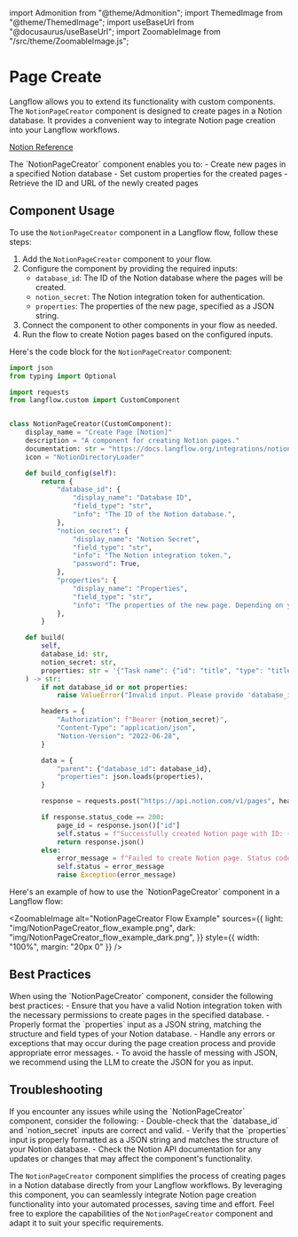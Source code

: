 import Admonition from "@theme/Admonition";
import ThemedImage from "@theme/ThemedImage";
import useBaseUrl from "@docusaurus/useBaseUrl";
import ZoomableImage from "/src/theme/ZoomableImage.js";

# Page Create

Langflow allows you to extend its functionality with custom components. The `NotionPageCreator` component is designed to create pages in a Notion database. It provides a convenient way to integrate Notion page creation into your Langflow workflows.

[Notion Reference](https://developers.notion.com/reference/patch-block-children)

<Admonition type="tip" title="Component Functionality">
The `NotionPageCreator` component enables you to:
- Create new pages in a specified Notion database
- Set custom properties for the created pages
- Retrieve the ID and URL of the newly created pages
</Admonition>

## Component Usage

To use the `NotionPageCreator` component in a Langflow flow, follow these steps:

1. Add the `NotionPageCreator` component to your flow.
2. Configure the component by providing the required inputs:
   - `database_id`: The ID of the Notion database where the pages will be created.
   - `notion_secret`: The Notion integration token for authentication.
   - `properties`: The properties of the new page, specified as a JSON string.
3. Connect the component to other components in your flow as needed.
4. Run the flow to create Notion pages based on the configured inputs.

Here's the code block for the `NotionPageCreator` component:

```python
import json
from typing import Optional

import requests
from langflow.custom import CustomComponent


class NotionPageCreator(CustomComponent):
    display_name = "Create Page [Notion]"
    description = "A component for creating Notion pages."
    documentation: str = "https://docs.langflow.org/integrations/notion/page-create"
    icon = "NotionDirectoryLoader"

    def build_config(self):
        return {
            "database_id": {
                "display_name": "Database ID",
                "field_type": "str",
                "info": "The ID of the Notion database.",
            },
            "notion_secret": {
                "display_name": "Notion Secret",
                "field_type": "str",
                "info": "The Notion integration token.",
                "password": True,
            },
            "properties": {
                "display_name": "Properties",
                "field_type": "str",
                "info": "The properties of the new page. Depending on your database setup, this can change. E.G: {'Task name': {'id': 'title', 'type': 'title', 'title': [{'type': 'text', 'text': {'content': 'Send Notion Components to LF', 'link': null}}]}}",
            },
        }

    def build(
        self,
        database_id: str,
        notion_secret: str,
        properties: str = '{"Task name": {"id": "title", "type": "title", "title": [{"type": "text", "text": {"content": "Send Notion Components to LF", "link": null}}]}}',
    ) -> str:
        if not database_id or not properties:
            raise ValueError("Invalid input. Please provide 'database_id' and 'properties'.")

        headers = {
            "Authorization": f"Bearer {notion_secret}",
            "Content-Type": "application/json",
            "Notion-Version": "2022-06-28",
        }

        data = {
            "parent": {"database_id": database_id},
            "properties": json.loads(properties),
        }

        response = requests.post("https://api.notion.com/v1/pages", headers=headers, json=data)

        if response.status_code == 200:
            page_id = response.json()["id"]
            self.status = f"Successfully created Notion page with ID: {page_id}\n {str(response.json())}"
            return response.json()
        else:
            error_message = f"Failed to create Notion page. Status code: {response.status_code}, Error: {response.text}"
            self.status = error_message
            raise Exception(error_message)
```

<Admonition type="info" title="Example Usage">
Here's an example of how to use the `NotionPageCreator` component in a Langflow flow:

<ZoomableImage
  alt="NotionPageCreator Flow Example"
  sources={{
    light: "img/NotionPageCreator_flow_example.png",
    dark: "img/NotionPageCreator_flow_example_dark.png",
  }}
  style={{ width: "100%", margin: "20px 0" }}
/>
</Admonition>

## Best Practices

<Admonition type="tip" title="Best Practices">
When using the `NotionPageCreator` component, consider the following best practices:
- Ensure that you have a valid Notion integration token with the necessary permissions to create pages in the specified database.
- Properly format the `properties` input as a JSON string, matching the structure and field types of your Notion database.
- Handle any errors or exceptions that may occur during the page creation process and provide appropriate error messages.
- To avoid the hassle of messing with JSON, we recommend using the LLM to create the JSON for you as input.

</Admonition>

## Troubleshooting

<Admonition type="warning" title="Troubleshooting">
If you encounter any issues while using the `NotionPageCreator` component, consider the following:
- Double-check that the `database_id` and `notion_secret` inputs are correct and valid.
- Verify that the `properties` input is properly formatted as a JSON string and matches the structure of your Notion database.
- Check the Notion API documentation for any updates or changes that may affect the component's functionality.
</Admonition>

The `NotionPageCreator` component simplifies the process of creating pages in a Notion database directly from your Langflow workflows. By leveraging this component, you can seamlessly integrate Notion page creation functionality into your automated processes, saving time and effort. Feel free to explore the capabilities of the `NotionPageCreator` component and adapt it to suit your specific requirements.
